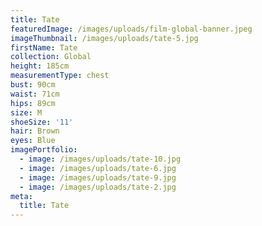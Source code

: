 ```yaml
---
title: Tate
featuredImage: /images/uploads/film-global-banner.jpeg
imageThumbnail: /images/uploads/tate-5.jpg
firstName: Tate
collection: Global
height: 185cm
measurementType: chest
bust: 90cm
waist: 71cm
hips: 89cm
size: M
shoeSize: '11'
hair: Brown
eyes: Blue
imagePortfolio:
  - image: /images/uploads/tate-10.jpg
  - image: /images/uploads/tate-6.jpg
  - image: /images/uploads/tate-9.jpg
  - image: /images/uploads/tate-2.jpg
meta:
  title: Tate
---
```


